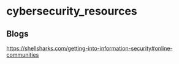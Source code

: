 # cybersecurity_resources

## Blogs
https://shellsharks.com/getting-into-information-security#online-communities
